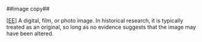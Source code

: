 ##image copy##

\[[EE](SOURCES.md#EE)\]  A digital, film, or photo image. In historical research, it is typically treated as an original, so long as no evidence suggests that the image may have been altered.
